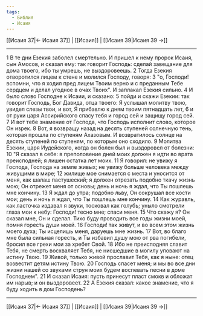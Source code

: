 ```yaml
---
tags:
  - Библия
  - Исаия
---
```

[[Исаия 37|← Исаия 37]] | [[Исаия]] | [[Исаия 39|Исаия 39 →]]

---
1 В те дни Езекия заболел смертельно. И пришел к нему пророк Исаия, сын Амосов, и сказал ему: так говорит Господь: сделай завещание для дома твоего, ибо ты умрешь, не выздоровеешь.
2 Тогда Езекия отворотился лицем к стене и молился Господу, говоря:
3 "о, Господи! вспомни, что я ходил пред лицем Твоим верно и с преданным Тебе сердцем и делал угодное в очах Твоих". И заплакал Езекия сильно.
4 И было слово Господне к Исаии, и сказано:
5 пойди и скажи Езекии: так говорит Господь, Бог Давида, отца твоего: Я услышал молитву твою, увидел слезы твои, и вот, Я прибавлю к дням твоим пятнадцать лет,
6 и от руки царя Ассирийского спасу тебя и город сей и защищу город сей.
7 И вот тебе знамение от Господа, что Господь исполнит слово, которое Он изрек.
8 Вот, я возвращу назад на десять ступеней солнечную тень, которая прошла по ступеням Ахазовым. И возвратилось солнце на десять ступеней по ступеням, по которым оно сходило.
9 Молитва Езекии, царя Иудейского, когда он болен был и выздоровел от болезни:
10 "Я сказал в себе: в преполовение дней моих должен я идти во врата преисподней; я лишен остатка лет моих.
11 Я говорил: не увижу я Господа, Господа на земле живых; не увижу больше человека между живущими в мире;
12 жилище мое снимается с места и уносится от меня, как шалаш пастушеский; я должен отрезать подобно ткачу жизнь мою; Он отрежет меня от основы; день и ночь я ждал, что Ты пошлешь мне кончину.
13 Я ждал до утра; подобно льву, Он сокрушал все кости мои; день и ночь я ждал, что Ты пошлешь мне кончину.
14 Как журавль, как ласточка издавал я звуки, тосковал как голубь; уныло смотрели глаза мои к небу: Господи! тесно мне; спаси меня.
15 Что скажу я? Он сказал мне, Он и сделал. Тихо буду проводить все годы жизни моей, помня горесть души моей.
16 Господи! так живут, и во всем этом жизнь моего духа; Ты исцелишь меня, даруешь мне жизнь.
17 Вот, во благо мне была сильная горесть, и Ты избавил душу мою от рва погибели, бросил все грехи мои за хребет Свой.
18 Ибо не преисподняя славит Тебя, не смерть восхваляет Тебя, не нисшедшие в могилу уповают на истину Твою.
19 Живой, только живой прославит Тебя, как я ныне: отец возвестит детям истину Твою.
20 Господь спасет меня; и мы во все дни жизни нашей со звуками струн моих будем воспевать песни в доме Господнем".
21 И сказал Исаия: пусть принесут пласт смокв и обложат им нарыв; и он выздоровеет.
22 А Езекия сказал: какое знамение, что я буду ходить в дом Господень?

---
[[Исаия 37|← Исаия 37]] | [[Исаия]] | [[Исаия 39|Исаия 39 →]]